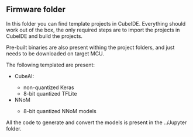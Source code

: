 ## Firmware folder

In this folder you can find template projects in CubeIDE. Everything should work out of the box, the only required steps are to import the projects in CubeIDE and build the projects. 

Pre-built binaries are also present withing the project folders, and just needs to be downloaded on target MCU.

The following templated are present:
<ul>
  <li>CubeAI:</li>
      <ul>
        <li>non-quantized Keras</li>
        <li>8-bit quantized TFLite</li>
      </ul>
   <li>NNoM</li>
      <ul>
        <li>8-bit quantized NNoM models</li>
      </ul>
</ul>

All the code to generate and convert the models is present in the ../Jupyter folder.

